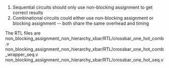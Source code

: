 1. Sequential circuits should only use non-blocking assignment to get correct results						
2. Combinational circuits could either use non-blocking assignment or blocking assignment -- both share the same overhead and timing					

The RTL files are 
non_blocking_assignment_non_hierarchy_xbar/RTL/crossbar_one_hot_comb.v
non_blocking_assignment_non_hierarchy_xbar/RTL/crossbar_one_hot_comb_wrapper_seq.v
non_blocking_assignment_non_hierarchy_xbar/RTL/crossbar_one_hot_seq.v
